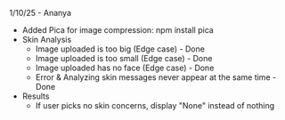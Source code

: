 1/10/25 - Ananya
- Added Pica for image compression: npm install pica
- Skin Analysis
    - Image uploaded is too big (Edge case) - Done
    - Image uploaded is too small (Edge case) - Done
    - Image uploaded has no face (Edge case) - Done
    - Error & Analyzing skin messages never appear at the same time - Done
- Results
    - If user picks no skin concerns, display "None" instead of nothing